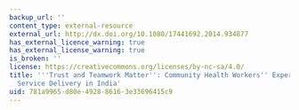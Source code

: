```yaml
---
backup_url: ''
content_type: external-resource
external_url: http://dx.doi.org/10.1080/17441692.2014.934877
has_external_licence_warning: true
has_external_license_warning: true
is_broken: ''
license: https://creativecommons.org/licenses/by-nc-sa/4.0/
title: '''Trust and Teamwork Matter'': Community Health Workers'' Experiences in Integrated
  Service Delivery in India'
uid: 781a9965-d80e-4928-8616-3e33696415c9
---
```

